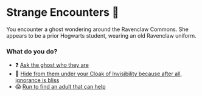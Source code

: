 # Strange Encounters 👻

You encounter a ghost wondering around the Ravenclaw Commons. She appears to be a prior Hogwarts student, wearing an old Ravenclaw uniform.

### What do you do?

- ❓ [Ask the ghost who they are](./scene2.md)
- 🙅 [Hide from them under your Cloak of Invisibility because after all, ignorance is bliss](./scene3.md)
- 😱 [Run to find an adult that can help](./scene6.md)
